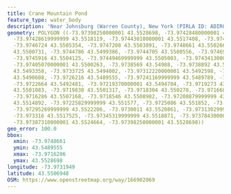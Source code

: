 ```yaml
---
title: Crane Mountain Pond
feature_type: water_body
description: 'Near Johnsburg (Warren County), New York (PIRLA ID: ADIR015)'
geometry: POLYGON ((-73.97398250000001 43.5528698, -73.97428480000001 43.5520802,
  -73.97428619999999 43.5518119, -73.97443010000001 43.5517408, -73.974495 43.5509556,
  -73.9746724 43.5505354, -73.9747208 43.5503891, -73.9748661 43.5502662, -73.9747127
  43.5500731, -73.9744786 43.5499386, -73.9744705 43.5500556, -73.9746966 43.5502662,
  -73.9745916 43.5504125, -73.97449469999999 43.5505003, -73.97434130000001 43.5503014,
  -73.97405070000001 43.5500263, -73.9738569 43.54988, -73.9738892 43.5494938, -73.9735986
  43.5493358, -73.9733725 43.5494002, -73.97312220000001 43.5492598, -73.97279930000001
  43.5490608, -73.9726216 43.5489555, -73.97241169999999 43.5489789, -73.9723391 43.5490667,
  -73.9722664 43.5492481, -73.97219370000001 43.5494704, -73.9719273 43.5495348, -73.9721614
  43.5501083, -73.9719838 43.5501317, -73.9718304 43.550278, -73.9716689 43.5504711,
  -73.9716286 43.5507168, -73.9718546 43.5508982, -73.97208879999999 43.5511674, -73.9721534
  43.5514892, -73.97225829999999 43.551577, -73.9725086 43.551852, -73.9727024 43.552051,
  -73.97295269999999 43.5522206, -73.9730011 43.5520861, -73.97313029999999 43.5517759,
  -73.973316 43.5517525, -73.97345319999999 43.5518871, -73.97378430000001 43.5521153,
  -73.97387310000001 43.5524664, -73.97398250000001 43.5528698))
geo_error: 100.0
bbox:
  xmin: -73.9748661
  ymin: 43.5489555
  xmax: -73.9716286
  ymax: 43.5528698
longitude: -73.9731949
latitude: 43.5506948
OSM: https://www.openstreetmap.org/way/166902069
---
```

